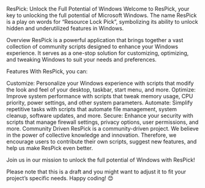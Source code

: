 ResPick: Unlock the Full Potential of Windows
Welcome to ResPick, your key to unlocking the full potential of Microsoft Windows. The name ResPick is a play on words for “Resource Lock Pick”, symbolizing its ability to unlock hidden and underutilized features in Windows.

Overview
ResPick is a powerful application that brings together a vast collection of community scripts designed to enhance your Windows experience. It serves as a one-stop solution for customizing, optimizing, and tweaking Windows to suit your needs and preferences.

Features
With ResPick, you can:

Customize: Personalize your Windows experience with scripts that modify the look and feel of your desktop, taskbar, start menu, and more.
Optimize: Improve system performance with scripts that tweak memory usage, CPU priority, power settings, and other system parameters.
Automate: Simplify repetitive tasks with scripts that automate file management, system cleanup, software updates, and more.
Secure: Enhance your security with scripts that manage firewall settings, privacy options, user permissions, and more.
Community Driven
ResPick is a community-driven project. We believe in the power of collective knowledge and innovation. Therefore, we encourage users to contribute their own scripts, suggest new features, and help us make ResPick even better.

Join us in our mission to unlock the full potential of Windows with ResPick!

Please note that this is a draft and you might want to adjust it to fit your project’s specific needs. Happy coding! 😊
